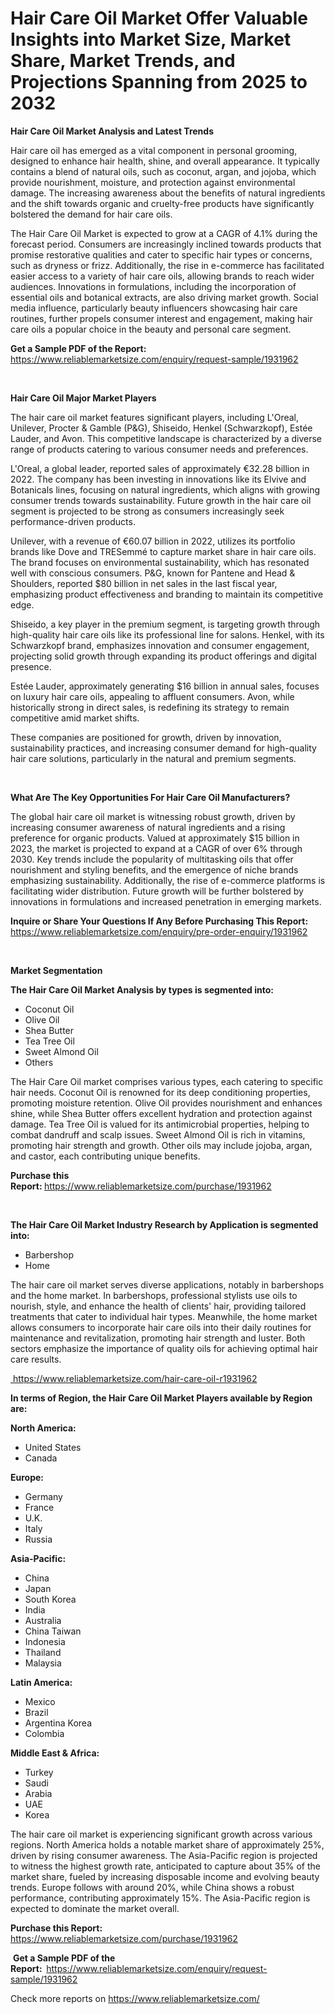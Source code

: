<p><h1>Hair Care Oil Market Offer Valuable Insights into Market Size, Market Share, Market Trends, and Projections Spanning from 2025 to 2032</h1></p><p><strong>Hair Care Oil Market Analysis and Latest Trends</strong></p>
<p><p>Hair care oil has emerged as a vital component in personal grooming, designed to enhance hair health, shine, and overall appearance. It typically contains a blend of natural oils, such as coconut, argan, and jojoba, which provide nourishment, moisture, and protection against environmental damage. The increasing awareness about the benefits of natural ingredients and the shift towards organic and cruelty-free products have significantly bolstered the demand for hair care oils.</p><p>The Hair Care Oil Market is expected to grow at a CAGR of 4.1% during the forecast period. Consumers are increasingly inclined towards products that promise restorative qualities and cater to specific hair types or concerns, such as dryness or frizz. Additionally, the rise in e-commerce has facilitated easier access to a variety of hair care oils, allowing brands to reach wider audiences. Innovations in formulations, including the incorporation of essential oils and botanical extracts, are also driving market growth. Social media influence, particularly beauty influencers showcasing hair care routines, further propels consumer interest and engagement, making hair care oils a popular choice in the beauty and personal care segment.</p></p>
<p><strong>Get a Sample PDF of the Report:&nbsp;</strong> <a href="https://www.reliablemarketsize.com/enquiry/request-sample/1931962?utm_campaign=2213&utm_medium=2&utm_source=Github&utm_content=ia&utm_term=08022025&utm_id=hair-care-oil">https://www.reliablemarketsize.com/enquiry/request-sample/1931962</a></p>
<p>&nbsp;</p>
<p><strong>Hair Care Oil Major Market Players</strong></p>
<p><p>The hair care oil market features significant players, including L'Oreal, Unilever, Procter & Gamble (P&G), Shiseido, Henkel (Schwarzkopf), Estée Lauder, and Avon. This competitive landscape is characterized by a diverse range of products catering to various consumer needs and preferences.</p><p>L'Oreal, a global leader, reported sales of approximately €32.28 billion in 2022. The company has been investing in innovations like its Elvive and Botanicals lines, focusing on natural ingredients, which aligns with growing consumer trends towards sustainability. Future growth in the hair care oil segment is projected to be strong as consumers increasingly seek performance-driven products.</p><p>Unilever, with a revenue of €60.07 billion in 2022, utilizes its portfolio brands like Dove and TRESemmé to capture market share in hair care oils. The brand focuses on environmental sustainability, which has resonated well with conscious consumers. P&G, known for Pantene and Head & Shoulders, reported $80 billion in net sales in the last fiscal year, emphasizing product effectiveness and branding to maintain its competitive edge.</p><p>Shiseido, a key player in the premium segment, is targeting growth through high-quality hair care oils like its professional line for salons. Henkel, with its Schwarzkopf brand, emphasizes innovation and consumer engagement, projecting solid growth through expanding its product offerings and digital presence.</p><p>Estée Lauder, approximately generating $16 billion in annual sales, focuses on luxury hair care oils, appealing to affluent consumers. Avon, while historically strong in direct sales, is redefining its strategy to remain competitive amid market shifts.</p><p>These companies are positioned for growth, driven by innovation, sustainability practices, and increasing consumer demand for high-quality hair care solutions, particularly in the natural and premium segments.</p></p>
<p>&nbsp;</p>
<p><strong>What Are The Key Opportunities For Hair Care Oil Manufacturers?</strong></p>
<p><p>The global hair care oil market is witnessing robust growth, driven by increasing consumer awareness of natural ingredients and a rising preference for organic products. Valued at approximately $15 billion in 2023, the market is projected to expand at a CAGR of over 6% through 2030. Key trends include the popularity of multitasking oils that offer nourishment and styling benefits, and the emergence of niche brands emphasizing sustainability. Additionally, the rise of e-commerce platforms is facilitating wider distribution. Future growth will be further bolstered by innovations in formulations and increased penetration in emerging markets.</p></p>
<p><strong>Inquire or Share Your Questions If Any Before Purchasing This Report:</strong> <a href="https://www.reliablemarketsize.com/enquiry/pre-order-enquiry/1931962?utm_campaign=2213&utm_medium=2&utm_source=Github&utm_content=ia&utm_term=08022025&utm_id=hair-care-oil">https://www.reliablemarketsize.com/enquiry/pre-order-enquiry/1931962</a></p>
<p>&nbsp;</p>
<p><strong>Market Segmentation</strong></p>
<p><strong>The Hair Care Oil Market Analysis by types is segmented into:</strong></p>
<p><ul><li>Coconut Oil</li><li>Olive Oil</li><li>Shea Butter</li><li>Tea Tree Oil</li><li>Sweet Almond Oil</li><li>Others</li></ul></p>
<p><p>The Hair Care Oil market comprises various types, each catering to specific hair needs. Coconut Oil is renowned for its deep conditioning properties, promoting moisture retention. Olive Oil provides nourishment and enhances shine, while Shea Butter offers excellent hydration and protection against damage. Tea Tree Oil is valued for its antimicrobial properties, helping to combat dandruff and scalp issues. Sweet Almond Oil is rich in vitamins, promoting hair strength and growth. Other oils may include jojoba, argan, and castor, each contributing unique benefits.</p></p>
<p><strong>Purchase this Report:&nbsp;</strong><a href="https://www.reliablemarketsize.com/purchase/1931962?utm_campaign=2213&utm_medium=2&utm_source=Github&utm_content=ia&utm_term=08022025&utm_id=hair-care-oil">https://www.reliablemarketsize.com/purchase/1931962</a></p>
<p>&nbsp;</p>
<p><strong>The Hair Care Oil Market Industry Research by Application is segmented into:</strong></p>
<p><ul><li>Barbershop</li><li>Home</li></ul></p>
<p><p>The hair care oil market serves diverse applications, notably in barbershops and the home market. In barbershops, professional stylists use oils to nourish, style, and enhance the health of clients' hair, providing tailored treatments that cater to individual hair types. Meanwhile, the home market allows consumers to incorporate hair care oils into their daily routines for maintenance and revitalization, promoting hair strength and luster. Both sectors emphasize the importance of quality oils for achieving optimal hair care results.</p></p>
<p><a href="https://www.reliablemarketsize.com/hair-care-oil-r1931962?utm_campaign=2213&utm_medium=2&utm_source=Github&utm_content=ia&utm_term=08022025&utm_id=hair-care-oil">&nbsp;https://www.reliablemarketsize.com/hair-care-oil-r1931962</a></p>
<p><strong>In terms of Region, the Hair Care Oil Market Players available by Region are:</strong></p>
<p>
    <p> <strong> North America: </strong>
        <ul>
            <li>United States</li>
            <li>Canada</li>
        </ul>
        </p> 
    <p> <strong> Europe: </strong>
        <ul>
            <li>Germany</li>
            <li>France</li>
            <li>U.K.</li>
            <li>Italy</li>
            <li>Russia</li>
        </ul>
        </p> 
    <p> <strong> Asia-Pacific: </strong>
        <ul>
            <li>China</li>
            <li>Japan</li>
            <li>South Korea</li>
            <li>India</li>
            <li>Australia</li>
            <li>China Taiwan</li>
            <li>Indonesia</li>
            <li>Thailand</li>
            <li>Malaysia</li>
        </ul>
        </p> 
    <p> <strong> Latin America: </strong>
        <ul>
            <li>Mexico</li>
            <li>Brazil</li>
            <li>Argentina Korea</li>
            <li>Colombia</li>
        </ul>
        </p> 
    <p> <strong> Middle East & Africa: </strong>
        <ul>
            <li>Turkey</li>
            <li>Saudi</li>
            <li>Arabia</li>
            <li>UAE</li>
            <li>Korea</li>
        </ul>
    </p>
    </p>
<p><p>The hair care oil market is experiencing significant growth across various regions. North America holds a notable market share of approximately 25%, driven by rising consumer awareness. The Asia-Pacific region is projected to witness the highest growth rate, anticipated to capture about 35% of the market share, fueled by increasing disposable income and evolving beauty trends. Europe follows with around 20%, while China shows a robust performance, contributing approximately 15%. The Asia-Pacific region is expected to dominate the market overall.</p></p>
<p><strong>Purchase this Report: </strong><a href="https://www.reliablemarketsize.com/purchase/1931962?utm_campaign=2213&utm_medium=2&utm_source=Github&utm_content=ia&utm_term=08022025&utm_id=hair-care-oil">https://www.reliablemarketsize.com/purchase/1931962</a></p>
<p>&nbsp;<strong>Get a Sample PDF of the Report:&nbsp;&nbsp;</strong><a href="https://www.reliablemarketsize.com/enquiry/request-sample/1931962?utm_campaign=2213&utm_medium=2&utm_source=Github&utm_content=ia&utm_term=08022025&utm_id=hair-care-oil">https://www.reliablemarketsize.com/enquiry/request-sample/1931962</a></p>
<p><strong></strong></p>
<p>Check more reports on <a href="https://www.reliablemarketsize.com/?utm_campaign=2213&utm_medium=2&utm_source=Github&utm_content=ia&utm_term=08022025&utm_id=hair-care-oil">https://www.reliablemarketsize.com/</a></p>
